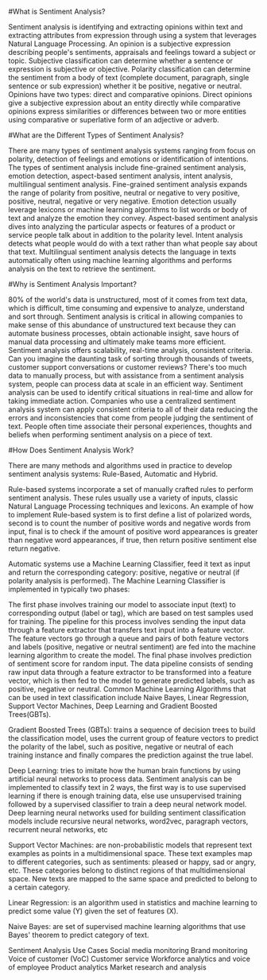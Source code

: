 

#What is Sentiment Analysis?

Sentiment analysis is identifying and extracting opinions within text and extracting attributes from expression through using a system that leverages Natural Language Processing. An opinion is a subjective expression describing people's sentiments, appraisals and feelings toward a subject or topic. Subjective classification can determine whether a sentence or expression is subjective or objective. Polarity classification can determine the sentiment from a body of text (complete document, paragraph, single sentence or sub expression) whether it be positive, negative or neutral. Opinions have two types: direct and comparative opinions. Direct opinions give a subjective expression about an entity directly while comparative opinions express similarities or differences between two or more entities using comparative or superlative form of an adjective or adverb.

#What are the Different Types of Sentiment Analysis?

There are many types of sentiment analysis systems ranging from focus on polarity, detection of feelings and emotions or identification of intentions. The types of sentiment analysis include fine-grained sentiment analysis, emotion detection, aspect-based sentiment analysis, intent analysis, multilingual sentiment analysis. Fine-grained sentiment analysis expands the range of polarity from positive, neutral or negative to very positive, positive, neutral, negative or very negative. Emotion detection usually leverage lexicons or machine learning algorithms to list words or body of text and analyze the emotion they convey. Aspect-based sentiment analysis dives into analyzing the particular aspects or features of a product or service people talk about in addition to the polarity level. Intent analysis detects what people would do with a text rather than what people say about that text. Multilingual sentiment analysis detects the language in texts automatically often using machine learning algorithms and performs analysis on the text to retrieve the sentiment.

#Why is Sentiment Analysis Important?

80% of the world's data is unstructured, most of it comes from text data, which is difficult, time consuming and expensive to analyze, understand and sort through. Sentiment analysis is critical in allowing companies to make sense of this abundance of unstructured text because they can automate business processes, obtain actionable insight, save hours of manual data processing and ultimately make teams more efficient. Sentiment analysis offers scalability, real-time analysis, consistent criteria. Can you imagine the daunting task of sorting through thousands of tweets, customer support conversations or customer reviews? There's too much data to manually process, but with assistance from a sentiment analysis system, people can process data at scale in an efficient way. Sentiment analysis can be used to identify critical situations in real-time and allow for taking immediate action. Companies who use a centralized sentiment analysis system can apply consistent criteria to all of their data reducing the errors and inconsistencies that come from people judging the sentiment of text. People often time associate their personal experiences, thoughts and beliefs when performing sentiment analysis on a piece of text.

#How Does Sentiment Analysis Work?

There are many methods and algorithms used in practice to develop sentiment analysis systems: Rule-Based, Automatic and Hybrid.

Rule-based systems incorporate a set of manually crafted rules to perform sentiment analysis. These rules usually use a variety of inputs, classic Natural Language Processing techniques and lexicons. An example of how to implement Rule-based system is to first define a list of polarized words, second is to count the number of positive words and negative words from input, final is to check if the amount of positive word appearances is greater than negative word appearances, if true, then return positive sentiment else return negative.

Automatic systems use a Machine Learning Classifier, feed it text as input and return the corresponding category: positive, negative or neutral (if polarity analysis is performed). The Machine Learning Classifier is implemented in typically two phases:

The first phase involves training our model to associate input (text) to corresponding output (label or tag), which are based on test samples used for training. The pipeline for this process involves sending the input data through a feature extractor that transfers text input into a feature vector. The feature vectors go through a queue and pairs of both feature vectors and labels (positive, negative or neutral sentiment) are fed into the machine learning algorithm to create the model.
The final phase involves prediction of sentiment score for random input. The data pipeline consists of sending raw input data through a feature extractor to be transformed into a feature vector, which is then fed to the model to generate predicted labels, such as positive, negative or neutral.
Common Machine Learning Algorithms that can be used in text classification include Naive Bayes, Linear Regression, Support Vector Machines, Deep Learning and Gradient Boosted Trees(GBTs).

Gradient Boosted Trees (GBTs): trains a sequence of decision trees to build the classification model, uses the current group of feature vectors to predict the polarity of the label, such as positive, negative or neutral of each training instance and finally compares the prediction against the true label.

Deep Learning: tries to imitate how the human brain functions by using artificial neural networks to process data. Sentiment analysis can be implemented to classify text in 2 ways, the first way is to use supervised learning if there is enough training data, else use unsupervised training followed by a supervised classifier to train a deep neural network model. Deep learning neural networks used for building sentiment classification models include recursive neural networks, word2vec, paragraph vectors, recurrent neural networks, etc

Support Vector Machines: are non-probabilistic models that represent text examples as points in a multidimensional space. These text examples map to different categories, such as sentiments: pleased or happy, sad or angry, etc. These categories belong to distinct regions of that multidimensional space. New texts are mapped to the same space and predicted to belong to a certain category.

Linear Regression: is an algorithm used in statistics and machine learning to predict some value (Y) given the set of features (X).

Naive Bayes: are set of supervised machine learning algorithms that use Bayes' theorem to predict category of text.

Sentiment Analysis Use Cases
Social media monitoring
Brand monitoring
Voice of customer (VoC)
Customer service
Workforce analytics and voice of employee
Product analytics
Market research and analysis
